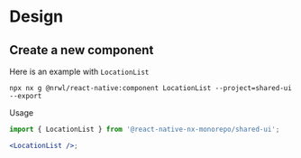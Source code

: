 # Design

## Create a new component

Here is an example with `LocationList`

```console
npx nx g @nrwl/react-native:component LocationList --project=shared-ui --export
```

Usage

```jsx
import { LocationList } from '@react-native-nx-monorepo/shared-ui';

<LocationList />;
```

